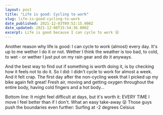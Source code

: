 ```yaml
---
layout: post
title: "Life is good: Cycling to work"
slug: life-is-good-cycling-to-work
date_published: 2021-12-03T09:52:15.000Z
date_updated: 2021-12-06T15:54:36.000Z
excerpt: Life is good because I can cycle to work 😜
---
```


Another reason why life is good: I can cycle to work (almost) every day. It's up to me wether I do it or not. Wether I think the weather is too bad, to cold, to wet - or wether I just put on my rain gear and do it anyways.

And the best way to find out if something is worth doing it, is by checking how it feels not to do it. So I did: I didn't cycle to work for almost a week. And it felt crap. The first day after the non-cycling week that I picked up my bike again felt great! Fresh air, moving and getting oxygen throughout the entire body, having cold fingers and a hot body...

Bottom line: It might feel difficult at days, but it's worth it: EVERY TIME I move I feel better than if I don't. What an easy take-away 😜
Those guys push the boundaries even further: Surfing at -2 degrees Celsius
